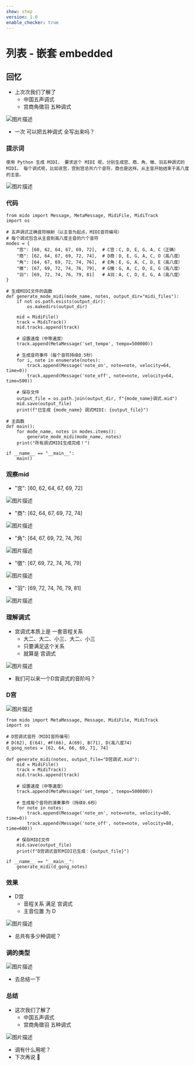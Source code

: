 ```yaml
---
show: step
version: 1.0
enable_checker: true
---
```


# 列表 - 嵌套 embedded

## 回忆

- 上次次我们了解了 
	- 中国五声调式
	- 宫商角徵羽  五种调式 

![图片描述](https://doc.shiyanlou.com/courses/3584/labs/4078549/uid1190679-20250511-1746928689719) 

- 一次 可以把五种调式 全写出来吗？

### 提示词

```
使用 Python 生成 MIDI， 要求这个 MIDI 呢，分别生成宫、商、角、徵、羽五种调式的 MIDI。 每个调式呢，比如说宫，宫到宫总共六个音符，商也是这样。从主音开始结束于高八度的主音。
```

![图片描述](https://doc.shiyanlou.com/courses/3584/labs/4087423/uid1190679-20250617-1750166201437) 

### 代码

```
from mido import Message, MetaMessage, MidiFile, MidiTrack
import os

# 五声调式正确音符映射（以主音为起点，MIDI音符编号）
# 每个调式包含从主音到高八度主音的六个音符
modes = {
    "宫": [60, 62, 64, 67, 69, 72],  # C宫：C, D, E, G, A, C（正确）
    "商": [62, 64, 67, 69, 72, 74],  # D商：D, E, G, A, C, D（高八度）
    "角": [64, 67, 69, 72, 74, 76],  # E角：E, G, A, C, D, E（高八度）
    "徵": [67, 69, 72, 74, 76, 79],  # G徵：G, A, C, D, E, G（高八度）
    "羽": [69, 72, 74, 76, 79, 81]   # A羽：A, C, D, E, G, A（高八度）
}

# 生成MIDI文件的函数
def generate_mode_midi(mode_name, notes, output_dir="midi_files"):
    if not os.path.exists(output_dir):
        os.makedirs(output_dir)

    mid = MidiFile()
    track = MidiTrack()
    mid.tracks.append(track)

    # 设置速度（中等速度）
    track.append(MetaMessage('set_tempo', tempo=500000))

    # 生成音符事件（每个音符持续0.5秒）
    for i, note in enumerate(notes):
        track.append(Message('note_on', note=note, velocity=64, time=0))
        track.append(Message('note_off', note=note, velocity=64, time=500))

    # 保存文件
    output_file = os.path.join(output_dir, f"{mode_name}调式.mid")
    mid.save(output_file)
    print(f"已生成 {mode_name} 调式MIDI: {output_file}")

# 主函数
def main():
    for mode_name, notes in modes.items():
        generate_mode_midi(mode_name, notes)
    print("所有调式MIDI生成完成！")

if __name__ == "__main__":
    main()
```

### 观察mid

- "宫": [60, 62, 64, 67, 69, 72]

![图片描述](https://doc.shiyanlou.com/courses/3584/labs/4087423/uid1190679-20250617-1750167462184) 

- "商": [62, 64, 67, 69, 72, 74]

![图片描述](https://doc.shiyanlou.com/courses/3584/labs/4087423/uid1190679-20250617-1750167511702) 

- "角": [64, 67, 69, 72, 74, 76]

![图片描述](https://doc.shiyanlou.com/courses/3584/labs/4087423/uid1190679-20250617-1750167557534) 

- "徵": [67, 69, 72, 74, 76, 79]

![图片描述](https://doc.shiyanlou.com/courses/3584/labs/4087423/uid1190679-20250617-1750168013562) 

- "羽": [69, 72, 74, 76, 79, 81] 

![图片描述](https://doc.shiyanlou.com/courses/3584/labs/4087423/uid1190679-20250617-1750168044781) 

### 理解调式

- 宫调式本质上是 一套音程关系
	- 大二、大二、小三、大二、小三
	- 只要满足这个关系
	- 就算是 宫调式

![图片描述](https://doc.shiyanlou.com/courses/3584/labs/4078549/uid1190679-20250511-1746928689719) 

- 我们可以来一个D宫调式的音阶吗？

### D宫

![图片描述](https://doc.shiyanlou.com/courses/3584/labs/4087423/uid1190679-20250617-1750168348619) 

```
from mido import MetaMessage, Message, MidiFile, MidiTrack
import os

# D宫调式音符（MIDI音符编号）
# D(62), E(64), #F(66), A(69), B(71), D(高八度74)
d_gong_notes = [62, 64, 66, 69, 71, 74]

def generate_midi(notes, output_file="D宫调式.mid"):
    mid = MidiFile()
    track = MidiTrack()
    mid.tracks.append(track)

    # 设置速度（中等速度）
    track.append(MetaMessage('set_tempo', tempo=500000))

    # 生成每个音符的演奏事件（持续0.6秒）
    for note in notes:
        track.append(Message('note_on', note=note, velocity=80, time=0))
        track.append(Message('note_off', note=note, velocity=80, time=600))

    # 保存MIDI文件
    mid.save(output_file)
    print(f"D宫调式音阶MIDI已生成：{output_file}")

if __name__ == "__main__":
    generate_midi(d_gong_notes)
```

### 效果

- D宫
	- 音程关系 满足 宫调式
	- 主音位置 为 D

![图片描述](https://doc.shiyanlou.com/courses/3584/labs/4087423/uid1190679-20250617-1750168470429) 

- 总共有多少种调呢？

### 调的类型

![图片描述](https://doc.shiyanlou.com/courses/3584/labs/4087423/uid1190679-20250618-1750204330210) 

- 去总结一下


### 总结
- 这次我们了解了 
	- 中国五声调式
	- 宫商角徵羽  五种调式 

![图片描述](https://doc.shiyanlou.com/courses/3584/labs/4087423/uid1190679-20250618-1750204513980) 

- 调有什么用呢？
- 下次再说 👋